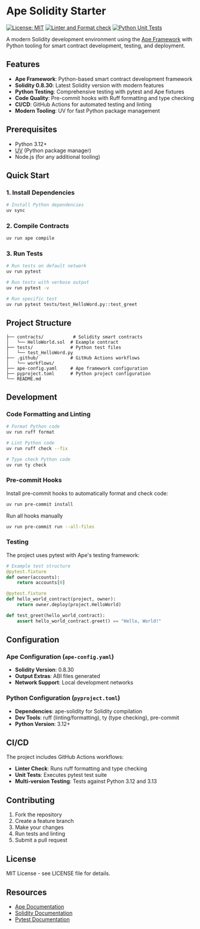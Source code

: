 # Ape Solidity Starter

[![License: MIT](https://img.shields.io/badge/License-MIT-yellow.svg)](https://opensource.org/licenses/MIT)
[![Linter and Format check](https://github.com/giunio-prc/ape-solidity-starter/actions/workflows/linter-check.yaml/badge.svg)](https://github.com/giunio-prc/ape-solidity-starter/actions/workflows/linter-check.yaml)
[![Python Unit Tests](https://github.com/giunio-prc/ape-solidity-starter/actions/workflows/pytest-run.yaml/badge.svg)](https://github.com/giunio-prc/ape-solidity-starter/actions/workflows/pytest-run.yaml)

A modern Solidity development environment using the [Ape Framework](https://github.com/ApeWorX/ape) with Python tooling for smart contract development, testing, and deployment.

## Features

- **Ape Framework**: Python-based smart contract development framework
- **Solidity 0.8.30**: Latest Solidity version with modern features
- **Python Testing**: Comprehensive testing with pytest and Ape fixtures
- **Code Quality**: Pre-commit hooks with Ruff formatting and type checking
- **CI/CD**: GitHub Actions for automated testing and linting
- **Modern Tooling**: UV for fast Python package management

## Prerequisites

- Python 3.12+
- [UV](https://docs.astral.sh/uv/) (Python package manager)
- Node.js (for any additional tooling)

## Quick Start

### 1. Install Dependencies

```bash
# Install Python dependencies
uv sync
```

### 2. Compile Contracts

```bash
uv run ape compile
```

### 3. Run Tests

```bash
# Run tests on default network
uv run pytest

# Run tests with verbose output
uv run pytest -v

# Run specific test
uv run pytest tests/test_HelloWord.py::test_greet
```

## Project Structure

```
├── contracts/           # Solidity smart contracts
│   └── HelloWorld.sol  # Example contract
├── tests/              # Python test files
│   └── test_HelloWord.py
├── .github/            # GitHub Actions workflows
│   └── workflows/
├── ape-config.yaml     # Ape framework configuration
├── pyproject.toml      # Python project configuration
└── README.md
```

## Development

### Code Formatting and Linting

```bash
# Format Python code
uv run ruff format

# Lint Python code
uv run ruff check --fix

# Type check Python code
uv run ty check
```

### Pre-commit Hooks

Install pre-commit hooks to automatically format and check code:

```bash
uv run pre-commit install
```

Run all hooks manually
```bash
uv run pre-commit run --all-files
```

### Testing

The project uses pytest with Ape's testing framework:

```python
# Example test structure
@pytest.fixture
def owner(accounts):
    return accounts[0]

@pytest.fixture
def hello_world_contract(project, owner):
    return owner.deploy(project.HelloWorld)

def test_greet(hello_world_contract):
    assert hello_world_contract.greet() == "Hello, World!"
```

## Configuration

### Ape Configuration (`ape-config.yaml`)

- **Solidity Version**: 0.8.30
- **Output Extras**: ABI files generated
- **Network Support**: Local development networks

### Python Configuration (`pyproject.toml`)

- **Dependencies**: ape-solidity for Solidity compilation
- **Dev Tools**: ruff (linting/formatting), ty (type checking), pre-commit
- **Python Version**: 3.12+

## CI/CD

The project includes GitHub Actions workflows:

- **Linter Check**: Runs ruff formatting and type checking
- **Unit Tests**: Executes pytest test suite
- **Multi-version Testing**: Tests against Python 3.12 and 3.13

## Contributing

1. Fork the repository
2. Create a feature branch
3. Make your changes
4. Run tests and linting
5. Submit a pull request

## License

MIT License - see LICENSE file for details.

## Resources

- [Ape Documentation](https://docs.apeworx.io/)
- [Solidity Documentation](https://docs.soliditylang.org/)
- [Pytest Documentation](https://docs.pytest.org/)
